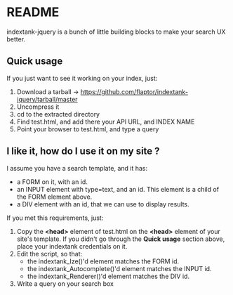 # README

indextank-jquery is a bunch of little building blocks to make your search UX better.

## Quick usage

If you just want to see it working on your index, just:

1. Download a tarball -> https://github.com/flaptor/indextank-jquery/tarball/master
2. Uncompress it
3. cd to the extracted directory
4. Find test.html, and add there your API URL, and INDEX NAME
5. Point your browser to test.html, and type a query

## I like it, how do I use it on my site ? 

I assume you have a search template, and it has:

- a FORM on it, with an id.
- an INPUT element with type=text, and an id. This element is a child of the FORM element above.
- a DIV element with an id, that we can use to display results.

If you met this requirements, just:

1. Copy the **&lt;head&gt;** element of test.html on the **&lt;head&gt;** element of your site's template. If you didn't go through the **Quick usage** section above, place your indextank credentials on it.
2. Edit the script, so that:
    - the indextank_Ize()'d element matches the FORM id.
    - the indextank_Autocomplete()'d element matches the INPUT id.
    - the indextank_Renderer()'d element matches the DIV id.
3. Write a query on your search box

